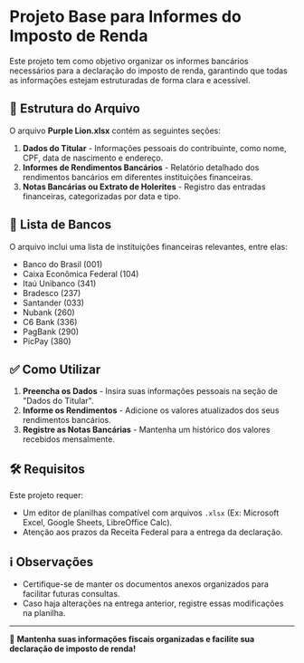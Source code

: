 # Projeto Base para Informes do Imposto de Renda

Este projeto tem como objetivo organizar os informes bancários necessários para a declaração do imposto de renda, garantindo que todas as informações estejam estruturadas de forma clara e acessível.

## 📂 Estrutura do Arquivo

O arquivo **Purple Lion.xlsx** contém as seguintes seções:

1. **Dados do Titular** - Informações pessoais do contribuinte, como nome, CPF, data de nascimento e endereço.
2. **Informes de Rendimentos Bancários** - Relatório detalhado dos rendimentos bancários em diferentes instituições financeiras.
3. **Notas Bancárias ou Extrato de Holerites** - Registro das entradas financeiras, categorizadas por data e tipo.

## 🏦 Lista de Bancos

O arquivo inclui uma lista de instituições financeiras relevantes, entre elas:

- Banco do Brasil (001)
- Caixa Econômica Federal (104)
- Itaú Unibanco (341)
- Bradesco (237)
- Santander (033)
- Nubank (260)
- C6 Bank (336)
- PagBank (290)
- PicPay (380)

## ✅ Como Utilizar

1. **Preencha os Dados** - Insira suas informações pessoais na seção de "Dados do Titular".
2. **Informe os Rendimentos** - Adicione os valores atualizados dos seus rendimentos bancários.
3. **Registre as Notas Bancárias** - Mantenha um histórico dos valores recebidos mensalmente.

## 🛠️ Requisitos

Este projeto requer:
- Um editor de planilhas compatível com arquivos `.xlsx` (Ex: Microsoft Excel, Google Sheets, LibreOffice Calc).
- Atenção aos prazos da Receita Federal para a entrega da declaração.

## ℹ️ Observações

- Certifique-se de manter os documentos anexos organizados para facilitar futuras consultas.
- Caso haja alterações na entrega anterior, registre essas modificações na planilha.

---

🚀 **Mantenha suas informações fiscais organizadas e facilite sua declaração de imposto de renda!**
